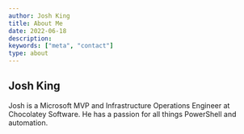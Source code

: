 ```yaml
---
author: Josh King
title: About Me
date: 2022-06-18
description:
keywords: ["meta", "contact"]
type: about
---
```


## Josh King

Josh is a Microsoft MVP and Infrastructure Operations Engineer at Chocolatey Software. He has a passion for all things PowerShell and automation.
